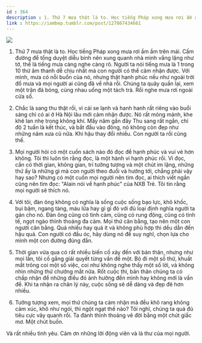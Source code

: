 ```yaml
---
id : 364
description : 1. Thứ 7 mưa thật là to. Học tiếng Pháp xong mưa rơi ầm ầm trên mái. Cấm đường để tổng duyệt diễu binh nên xung quanh nhà mình vắng lặng như tờ, thế là tiếng mưa càng nghe càng rõ. Người ta nói tiếng mưa là 1 trong 10 thứ âm thanh dễ chịu nhất mà con người có thể cảm nhận được. Với mình, mưa có nỗi buồn của nó, nhưng thật hạnh phúc nếu như ngoài trời đổ mưa và mọi người ai cũng đã về nhà rồi. Chúng ta quây quần lại, xem một trận đá bóng, cùng nhau uống một tách trà. Rồi nghe mưa rơi ngoài cửa sổ.
link : https://iambep.tumblr.com/post/127867434661
---
```


![](https://64.media.tumblr.com/07f0f3620ecc5ff92beddcb747d381cd/tumblr_ntunttdbU21u3a9rjo1_500.jpg)

1. Thứ 7 mưa thật là to. Học tiếng Pháp xong mưa rơi ầm ầm trên mái. Cấm
đường để tổng duyệt diễu binh nên xung quanh nhà mình vắng lặng như tờ,
thế là tiếng mưa càng nghe càng rõ. Người ta nói tiếng mưa là 1 trong 10
thứ âm thanh dễ chịu nhất mà con người có thể cảm nhận được. Với mình, mưa
có nỗi buồn của nó, nhưng thật hạnh phúc nếu như ngoài trời đổ mưa và mọi
người ai cũng đã về nhà rồi. Chúng ta quây quần lại, xem một trận đá bóng,
cùng nhau uống một tách trà. Rồi nghe mưa rơi ngoài cửa sổ.

2. Chắc là sang thu thật rồi, vì cái se lạnh và hanh hanh rất riêng vào
buổi sáng chỉ có ai ở Hà Nội lâu mới cảm nhận được. Nó rất mỏng mảnh, khe
khẽ lan nhẹ trong không khí. Mấy năm gần đây Thu sang rất ngắn, chỉ độ 2
tuần là kết thúc, và bắt đầu vào đông, nó không còn đẹp như những năm xưa
cũ nữa. Khí hậu thay đổi nhiều. Con người ta rồi cũng thế.

3. Mọi người hỏi có một cuốn sách nào đó đọc để hạnh phúc và vui vẻ hơn
không. Tôi thì luôn tin rằng đọc, là một hành vi hạnh phúc rồi. Vì đọc,
cần có thời gian, không gian, trí tưởng tượng và một chút im lặng, những
thứ ấy là những gì mà con người theo đuổi và hướng tới, chẳng phải vậy hay
sao? Nhưng có một cuốn mọi người nên tìm đọc, ai thích viết ngắn cũng nên
tìm đọc: "Alain nói về hạnh phúc" của NXB Trẻ. Tôi tin rằng mọi người sẽ
thích nó.

4. Với tôi, đàn ông không có nghĩa là sống cuộc sống bạo lực, khô khốc,
bụi bặm, ngang tàng, máu lửa hay gì gì đó với đủ loại định nghĩa người ta
gán cho nó. Đàn ông cũng có tình cảm, cũng có rung động, cũng có tinh tế,
ngọt ngào thỉnh thoảng đa cảm. Mọi thứ cân bằng, tạo nên một con người cân
bằng. Quá nhiều hay quá ít và không phù hợp thì dều dẫn đến hậu quả. Con
người có đầu óc, hãy dùng nó để suy nghĩ, chọn lựa cho mình một con đường
đúng đắn.

5. Thời gian vừa qua có rất nhiều biến cố xảy đến với bản thân, nhưng như
mọi lần, tôi cố gắng giải quyết từng vấn đề một. Bỏ đi một số thứ, khuất
mắt trông coi một số việc, coi như không nghe thấy một số lời, và không
nhìn những thứ chướng mắt nữa. Rốt cuộc thì, bản thân chúng ta có chấp nhận
để những điều đó ảnh hưởng đến mình hay không mới là vấn đề. Khi ta nhận
ra chân lý này, cuộc sống sẽ dễ dàng và đẹp đẽ hơn nhiều.

6. Tưởng tượng xem, mọi thứ chúng ta cảm nhận mà đều khô rang không cảm
xúc, khô như ngói, thì ngột ngạt thế nào? Tôi nghĩ, chúng ta quá đủ tiêu
cực vây quanh rồi. Ta đành thỉnh thoảng vẽ đời bằng một chút giấc mơ. Một
chút buồn.

Và rất nhiều tình yêu. Cảm ơn những lời động viên và lá thư của mọi người.